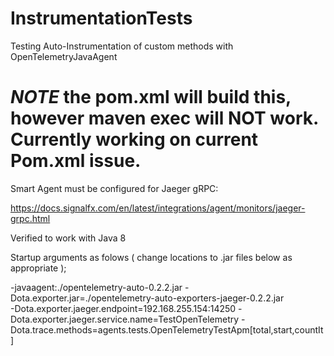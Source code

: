 # InstrumentationTests
Testing Auto-Instrumentation of custom methods with OpenTelemetryJavaAgent

# *NOTE* the pom.xml will build this, however maven exec will NOT work. Currently working on current Pom.xml issue.

Smart Agent must be configured for Jaeger gRPC: 

https://docs.signalfx.com/en/latest/integrations/agent/monitors/jaeger-grpc.html

Verified to work with Java 8

Startup arguments as folows ( change locations to .jar files below as appropriate );

-javaagent:./opentelemetry-auto-0.2.2.jar
-Dota.exporter.jar=./opentelemetry-auto-exporters-jaeger-0.2.2.jar  
-Dota.exporter.jaeger.endpoint=192.168.255.154:14250
-Dota.exporter.jaeger.service.name=TestOpenTelemetry
-Dota.trace.methods=agents.tests.OpenTelemetryTestApm[total,start,countIt]
